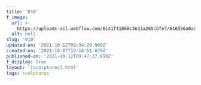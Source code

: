```yaml
---
title: '010'
f_image:
  url: >-
    https://uploads-ssl.webflow.com/6141f41868c3e33a265cbfe7/616556a0a82b315b72f1aab4_010.jpg
  alt: null
slug: '010'
updated-on: '2021-10-12T09:34:29.900Z'
created-on: '2021-10-07T10:16:51.878Z'
published-on: '2021-10-12T09:47:37.690Z'
f_display: true
layout: '[sculptures].html'
tags: sculptures
---
```



